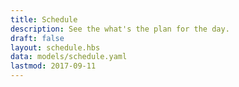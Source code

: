```yaml
---
title: Schedule
description: See the what's the plan for the day.
draft: false
layout: schedule.hbs
data: models/schedule.yaml
lastmod: 2017-09-11
---
```


